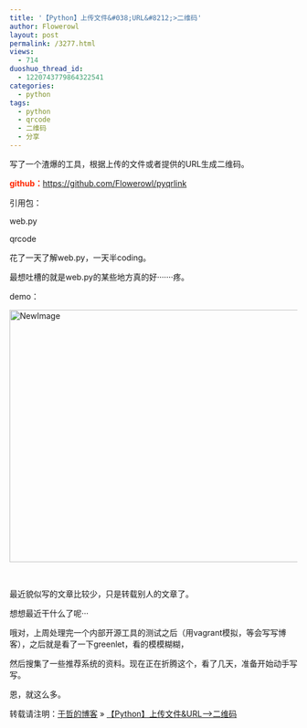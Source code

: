 ```yaml
---
title: '【Python】上传文件&#038;URL&#8212;>二维码'
author: Flowerowl
layout: post
permalink: /3277.html
views:
  - 714
duoshuo_thread_id:
  - 1220743779864322541
categories:
  - python
tags:
  - python
  - qrcode
  - 二维码
  - 分享
---
```

写了一个渣爆的工具，根据上传的文件或者提供的URL生成二维码。

<span style="color: #ff2600;"><strong>github：</strong></span><https://github.com/Flowerowl/pyqrlink>

引用包：

web.py

qrcode

花了一天了解web.py，一天半coding。

最想吐槽的就是web.py的某些地方真的好·······疼。

demo：

<img title="NewImage.png" src="http://lazynight.me/wp-content/uploads/2013/12/NewImage.png" alt="NewImage" width="760" height="442" border="0" />

 

最近貌似写的文章比较少，只是转载别人的文章了。

想想最近干什么了呢···

哦对，上周处理完一个内部开源工具的测试之后（用vagrant模拟，等会写写博客），之后就是看了一下greenlet，看的模模糊糊，

然后搜集了一些推荐系统的资料。现在正在折腾这个，看了几天，准备开始动手写写。

恩，就这么多。

转载请注明：[于哲的博客][1] &raquo; [【Python】上传文件&#038;URL&#8212;>二维码][2]

 [1]: http://lazynight.me
 [2]: http://lazynight.me/3277.html